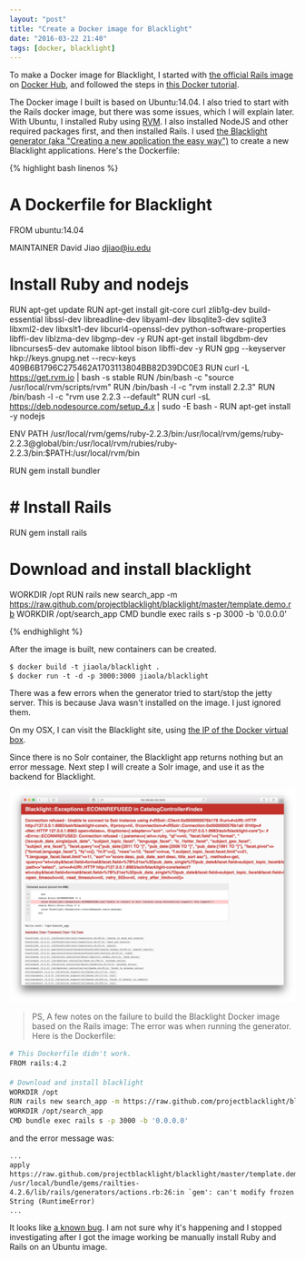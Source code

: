 ```yaml
---
layout: "post"
title: "Create a Docker image for Blacklight"
date: "2016-03-22 21:40"
tags: [docker, blacklight]
---
```


To make a Docker image for Blacklight, I started with [the official Rails image](https://hub.docker.com/_/rails/) on [Docker Hub](https://hub.docker.com/), and followed the steps in [this Docker tutorial](https://docs.docker.com/engine/userguide/containers/dockerimages/).

The Docker image I built is based on Ubuntu:14.04. I also tried to start with the Rails docker image, but there was some issues, which I will explain later. With Ubuntu, I installed Ruby using [RVM](https://rvm.io). I also installed NodeJS and other required packages first, and then installed Rails. I used [the Blacklight generator (aka "Creating a new application the easy way")](https://github.com/projectblacklight/blacklight/wiki/Quickstart) to create a new Blacklight applications. Here's the Dockerfile:

<!-- more -->

{% highlight bash linenos %}
# A Dockerfile for Blacklight
FROM ubuntu:14.04

MAINTAINER David Jiao <djiao@iu.edu>

# Install Ruby and nodejs
RUN apt-get update
RUN apt-get install git-core curl zlib1g-dev build-essential libssl-dev libreadline-dev libyaml-dev libsqlite3-dev sqlite3 libxml2-dev libxslt1-dev libcurl4-openssl-dev  python-software-properties libffi-dev liblzma-dev libgmp-dev -y
RUN apt-get install libgdbm-dev libncurses5-dev automake libtool bison libffi-dev -y
RUN gpg --keyserver hkp://keys.gnupg.net --recv-keys 409B6B1796C275462A1703113804BB82D39DC0E3
RUN curl -L https://get.rvm.io | bash -s stable
RUN /bin/bash -c "source /usr/local/rvm/scripts/rvm"
RUN /bin/bash -l -c "rvm install 2.2.3"
RUN /bin/bash -l -c "rvm use 2.2.3 --default"
RUN curl -sL https://deb.nodesource.com/setup_4.x | sudo -E bash -
RUN apt-get install -y nodejs

ENV PATH /usr/local/rvm/gems/ruby-2.2.3/bin:/usr/local/rvm/gems/ruby-2.2.3@global/bin:/usr/local/rvm/rubies/ruby-2.2.3/bin:$PATH:/usr/local/rvm/bin

RUN gem install bundler

# # Install Rails
RUN gem install rails

# Download and install blacklight
WORKDIR /opt
RUN rails new search_app -m https://raw.github.com/projectblacklight/blacklight/master/template.demo.rb
WORKDIR /opt/search_app
CMD bundle exec rails s -p 3000 -b '0.0.0.0'

{% endhighlight %}

After the image is built, new containers can be created.

```
$ docker build -t jiaola/blacklight .
$ docker run -t -d -p 3000:3000 jiaola/blacklight
```

There was a few errors when the generator tried to start/stop the jetty server. This is because Java wasn't installed on the image. I just ignored them. 

On my OSX, I can visit the Blacklight site, using [the IP of the Docker virtual box](http://wenku.ws/2016/03/21/run-a-simple-application-with-docker-on-osx/).

Since there is no Solr container, the Blacklight app returns nothing but an error message. Next step I will create a Solr image, and use it as the backend for Blacklight.

![Error message from Blacklight](/public/img/screenshot_2016_03_27_01.png)

> PS, A few notes on the failure to build the Blacklight Docker image based on the Rails image: The error was when running the generator. Here is the Dockerfile:

```bash
# This Dockerfile didn't work.
FROM rails:4.2

# Download and install blacklight
WORKDIR /opt
RUN rails new search_app -m https://raw.github.com/projectblacklight/blacklight/master/template.demo.rb
WORKDIR /opt/search_app
CMD bundle exec rails s -p 3000 -b '0.0.0.0'

```

and the error message was:

```
...
apply  https://raw.github.com/projectblacklight/blacklight/master/template.demo.rb
/usr/local/bundle/gems/railties-4.2.6/lib/rails/generators/actions.rb:26:in `gem': can't modify frozen String (RuntimeError)
...
```

It looks like [a known bug](https://github.com/rails/rails/issues/23137). I am not sure why it's happening and I stopped investigating after I got the image working be manually install Ruby and Rails on an Ubuntu image.
